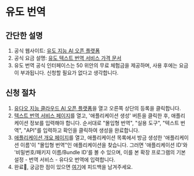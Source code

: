 # 유도 번역

## 간단한 설명

1. 공식 웹사이트: [유도 지능 AI 오픈 플랫폼](http://ai.youdao.com/)
2. 공식 요금 설명: [유도 텍스트 번역 서비스 가격 문서](https://ai.youdao.com/DOCSIRMA/html/%E8%87%AA%E7%84%B6%E8%AF%AD%E8%A8%80%E7%BF%BB%E8%AF%91/%E4%BA%A7%E5%93%81%E5%AE%9A%E4%BB%B7/%E6%96%87%E6%9C%AC%E7%BF%BB%E8%AF%91%E6%9C%8D%E5%8A%A1/%E6%96%87%E6%9C%AC%E7%BF%BB%E8%AF%91%E6%9C%8D%E5%8A%A1-%E4%BA%A7%E5%93%81%E5%AE%9A%E4%BB%B7.html)
3. 유도 번역 공식 인터페이스는 50 위안의 무료 체험금을 제공하며, 사용 후에는 요금이 부과됩니다. 신청할 필요가 없다고 생각합니다.

## 신청 절차

1. [유다오 지능 클라우드 AI 오픈 플랫폼](http://ai.youdao.com)을 열고 오른쪽 상단의 등록을 클릭합니다.
2. [텍스트 번역 서비스 페이지](https://ai.youdao.com/console/#/service-singleton/text-translation)를 열고, '애플리케이션 생성' 버튼을 클릭한 후, 애플리케이션 정보를 입력해야 합니다. 순서대로 "몰입형 번역", "실용 도구", "텍스트 번역", "API"를 입력하고 확인을 클릭하여 생성을 완료합니다.
3. [애플리케이션 개요 페이지](https://ai.youdao.com/console/#/app-overview)를 열고, 애플리케이션 목록에서 방금 생성한 '애플리케이션 이름'이 "몰입형 번역"인 애플리케이션을 찾습니다. 그러면 '애플리케이션 ID'와 '비밀번호/패키지 이름/Bundle ID'를 볼 수 있으며, 이를 본 확장 프로그램의 기본 설정 - 번역 서비스 - 유다오 번역에 입력합니다.
4. 완료🎉, 궁금한 점이 있으면 [여기](https://github.com/immersive-translate/immersive-translate/issues/137)에 피드백을 남겨주세요.
